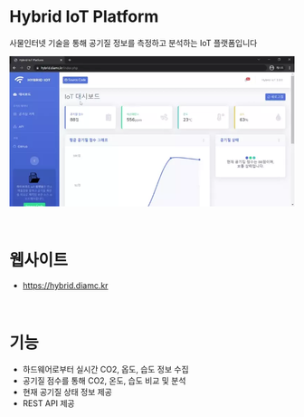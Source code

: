 # Hybrid IoT Platform

사물인터넷 기술을 통해 공기질 정보를 측정하고 분석하는 IoT 플랫폼입니다

![Screenshot](/img/demo.webp)

<br>

# 웹사이트

- https://hybrid.diamc.kr


<br>

# 기능

-   하드웨어로부터 실시간 CO2, 옵도, 습도 정보 수집
-   공기질 점수를 통해 CO2, 온도, 습도 비교 및 분석
-   현재 공기질 상태 정보 제공
-   REST API 제공

<br>

